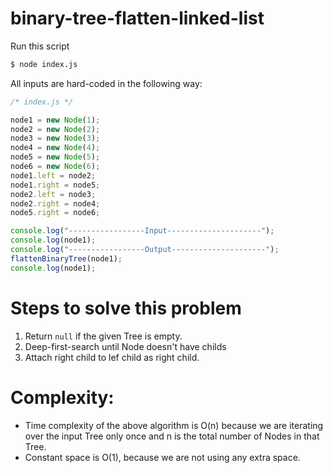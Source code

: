 # binary-tree-flatten-linked-list

Run this script

```bash
$ node index.js
```
All inputs are hard-coded in the following way:

```javascript
/* index.js */

node1 = new Node(1);
node2 = new Node(2);
node3 = new Node(3);
node4 = new Node(4);
node5 = new Node(5);
node6 = new Node(6);
node1.left = node2;
node1.right = node5;
node2.left = node3;
node2.right = node4;
node5.right = node6;

console.log("-----------------Input---------------------");
console.log(node1);
console.log("-----------------Output---------------------");
flattenBinaryTree(node1);
console.log(node1);

```
# Steps to solve this problem

1. Return `null` if the given Tree is empty.
2. Deep-first-search until Node doesn't have childs
3. Attach right child to lef child as right child.

# Complexity:
- Time complexity of the above algorithm is O(n) because we are iterating over the input Tree only once and n is the total number of Nodes in that Tree. 
- Constant space is O(1), because we are not using any extra space.
